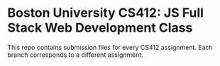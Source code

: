 # Boston University CS412: JS Full Stack Web Development Class 

This repo contains submission files for every CS412 assignment. Each branch corresponds to a different assignment.
